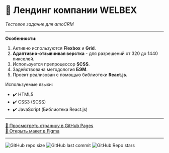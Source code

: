 # :small_orange_diamond: Лендинг компании WELBEX
*Тестовое задание для amoCRM*  
______


**Особенности:**

1. Активно используются **Flexbox** и **Grid**.
2. **Адаптивно-отзывчивая верстка** - для разрешений от 320 до 1440 пикселей.
3. Используется препроцессор **SCSS**.
4. Задействована методология **БЭМ**.
5. Проект реализован с помощью библиотеки **React.js**.

Используемые языки: 
* :heavy_check_mark: HTML5    
* :heavy_check_mark: CSS3 (SCSS)   
* :heavy_check_mark: JavaScript (Библиотека React.js)
______

[:link: Просмотреть страницу в GitHub Pages](https://uzornakovre.github.io/amocrm-test/)  
[:link: Открыть макет в Figma](https://www.figma.com/file/ja6QtJ9gv2JuxSDIAClL1O/Welbex?node-id=0-76&t=dtF3lxi48yFENGGz-0) 

------
![GitHub repo size](https://img.shields.io/github/repo-size/uzornakovre/amocrm-test?color=yellow&style=flat-square) ![GitHub last commit](https://img.shields.io/github/last-commit/uzornakovre/amocrm-test?color=blue&style=flat-square) ![GitHub Repo stars](https://img.shields.io/github/stars/uzornakovre/amocrm-test?color=pink&style=flat-square) 
